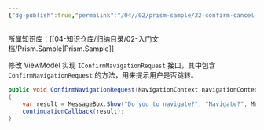 ```yaml
---
{"dg-publish":true,"permalink":"/04//02/prism-sample/22-confirm-cancel-navigation/","title":"22-ConfirmCancelNavigation","tags":["样例代码","Prism","WPF"]}
---
```



所属知识库：[[04-知识仓库/归纳目录/02-入门文档/Prism.Sample\|Prism.Sample]]

修改 ViewModel 实现 `IConfirmNavigationRequest` 接口，其中包含 `ConfirmNavigationRequest` 的方法，用来提示用户是否跳转。

```csharp
public void ConfirmNavigationRequest(NavigationContext navigationContext, Action<bool> continuationCallback)  
{  
    var result = MessageBox.Show("Do you to navigate?", "Navigate?", MessageBoxButton.YesNo) != MessageBoxResult.No;  
    continuationCallback(result);  
}
```
